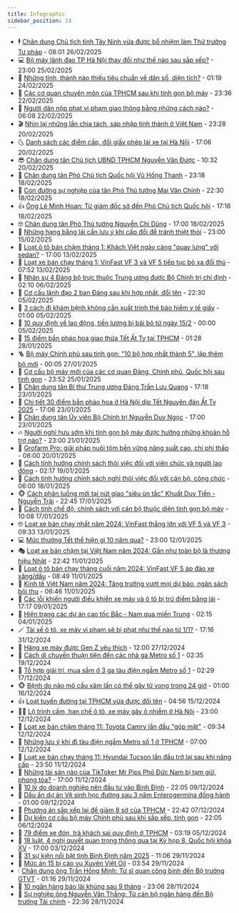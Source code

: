 ```yaml
---
title: Infographic
sidebar_position: 13
---
```


<!-- dantri-infographic:START -->
- 🕴 [Chân dung Chủ tịch tỉnh Tây Ninh vừa được bổ nhiệm làm Thứ trưởng Tư pháp](https://dantri.com.vn/xa-hoi/chan-dung-chu-tich-tinh-tay-ninh-vua-duoc-bo-nhiem-lam-thu-truong-tu-phap-20250226145540654.htm) - 08:01 26/02/2025
- 💻 [Bộ máy lãnh đạo TP Hà Nội thay đổi như thế nào sau sắp xếp?](https://dantri.com.vn/xa-hoi/bo-may-lanh-dao-tp-ha-noi-thay-doi-nhu-the-nao-sau-sap-xep-20250225184433352.htm) - 23:00 25/02/2025
- 🗽 [Những tỉnh, thành nào thiếu tiêu chuẩn về dân số, diện tích?](https://dantri.com.vn/xa-hoi/nhung-tinh-thanh-nao-thieu-tieu-chuan-ve-dan-so-dien-tich-20250224081235301.htm) - 01:19 24/02/2025
- 👺 [Các cơ quan chuyên môn của TPHCM sau khi tinh gọn bộ máy](https://dantri.com.vn/xa-hoi/cac-co-quan-chuyen-mon-cua-tphcm-sau-khi-tinh-gon-bo-may-20250221172334889.htm) - 23:36 22/02/2025
- 🤠 [Người dân nộp phạt vi phạm giao thông bằng những cách nào?](https://dantri.com.vn/xa-hoi/nguoi-dan-nop-phat-vi-pham-giao-thong-bang-nhung-cach-nao-20250222115548414.htm) - 06:08 22/02/2025
- 🎬 [Nhìn lại những lần chia tách, sáp nhập tỉnh thành ở Việt Nam](https://dantri.com.vn/xa-hoi/nhin-lai-nhung-lan-chia-tach-sap-nhap-tinh-thanh-o-viet-nam-20250220220745774.htm) - 23:28 20/02/2025
- 🌜 [Danh sách các điểm cấp, đổi giấy phép lái xe tại Hà Nội](https://dantri.com.vn/xa-hoi/danh-sach-cac-diem-cap-doi-giay-phep-lai-xe-tai-ha-noi-20250220203906652.htm) - 17:06 20/02/2025
- 😎 [Chân dung tân Chủ tịch UBND TPHCM Nguyễn Văn Được](https://dantri.com.vn/xa-hoi/chan-dung-tan-chu-tich-ubnd-tphcm-nguyen-van-duoc-20250219114637240.htm) - 10:32 20/02/2025
- 💪 [Chân dung tân Phó Chủ tịch Quốc hội Vũ Hồng Thanh](https://dantri.com.vn/xa-hoi/chan-dung-tan-pho-chu-tich-quoc-hoi-vu-hong-thanh-20250218181502738.htm) - 23:18 18/02/2025
- 💫 [Con đường sự nghiệp của tân Phó Thủ tướng Mai Văn Chính](https://dantri.com.vn/xa-hoi/con-duong-su-nghiep-cua-tan-pho-thu-tuong-mai-van-chinh-20250218174954962.htm) - 22:30 18/02/2025
- 👍 [Ông Lê Minh Hoan: Từ giám đốc sở đến Phó Chủ tịch Quốc hội](https://dantri.com.vn/xa-hoi/ong-le-minh-hoan-tu-giam-doc-so-den-pho-chu-tich-quoc-hoi-20250218180259524.htm) - 17:16 18/02/2025
- 🤓 [Chân dung tân Phó Thủ tướng Nguyễn Chí Dũng](https://dantri.com.vn/xa-hoi/chan-dung-tan-pho-thu-tuong-nguyen-chi-dung-20250218173945273.htm) - 17:00 18/02/2025
- 💼 [Những hạng bằng lái cần lưu ý khi cấp đổi để tránh thiệt thòi](https://dantri.com.vn/xa-hoi/nhung-hang-bang-lai-can-luu-y-khi-cap-doi-de-tranh-thiet-thoi-20250215080232024.htm) - 23:00 15/02/2025
- 🤗 [Loạt ô tô bán chậm tháng 1: Khách Việt ngày càng &quot;quay lưng&quot; với sedan?](https://dantri.com.vn/o-to-xe-may/loat-o-to-ban-cham-thang-1-khach-viet-ngay-cang-quay-lung-voi-sedan-20250213142829629.htm) - 17:00 13/02/2025
- 🦒 [Loạt xe bán chạy tháng 1: VinFast VF 3 và VF 5 tiếp tục bỏ xa đối thủ](https://dantri.com.vn/o-to-xe-may/loat-xe-ban-chay-thang-1-vinfast-vf-3-va-vf-5-tiep-tuc-bo-xa-doi-thu-20250213115648187.htm) - 07:52 13/02/2025
- 🦄 [Nhân sự 4 Đảng bộ trực thuộc Trung ương được Bộ Chính trị chỉ định](https://dantri.com.vn/xa-hoi/nhan-su-4-dang-bo-truc-thuoc-trung-uong-duoc-bo-chinh-tri-chi-dinh-20250205221430198.htm) - 02:10 06/02/2025
- 🦣 [Cơ cấu lãnh đạo 2 ban Đảng sau khi hợp nhất, đổi tên](https://dantri.com.vn/xa-hoi/co-cau-lanh-dao-2-ban-dang-sau-khi-hop-nhat-doi-ten-20250205215739290.htm) - 22:30 05/02/2025
- 🤭 [3 cách đi khám bệnh không cần xuất trình thẻ bảo hiểm y tế giấy](https://dantri.com.vn/lao-dong-viec-lam/3-cach-di-kham-benh-khong-can-xuat-trinh-the-bao-hiem-y-te-giay-20250202120808400.htm) - 01:00 05/02/2025
- 🦏 [10 quy định về lao động, tiền lương bị bãi bỏ từ ngày 15/2](https://dantri.com.vn/lao-dong-viec-lam/10-quy-dinh-ve-lao-dong-tien-luong-bi-bai-bo-tu-ngay-152-20250203100834481.htm) - 00:00 05/02/2025
- 🗽 [15 điểm bắn pháo hoa giao thừa Tết Ất Tỵ tại TPHCM](https://dantri.com.vn/xa-hoi/15-diem-ban-phao-hoa-giao-thua-tet-at-ty-tai-tphcm-20250122114923527.htm) - 01:28 28/01/2025
- 🪜 [Bộ máy Chính phủ sau tinh gọn: &quot;10 bộ hợp nhất thành 5&quot;, lập thêm bộ mới](https://dantri.com.vn/xa-hoi/bo-may-chinh-phu-sau-tinh-gon-10-bo-hop-nhat-thanh-5-lap-them-bo-moi-20250126160714687.htm) - 00:05 27/01/2025
- 💼 [Cơ cấu bộ máy mới của các cơ quan Đảng, Chính phủ, Quốc hội sau tinh gọn](https://dantri.com.vn/xa-hoi/co-cau-bo-may-moi-cua-cac-co-quan-dang-chinh-phu-quoc-hoi-sau-tinh-gon-20250125192445386.htm) - 23:52 25/01/2025
- 💪 [Chân dung tân Bí thư Trung ương Đảng Trần Lưu Quang](https://dantri.com.vn/xa-hoi/chan-dung-tan-bi-thu-trung-uong-dang-tran-luu-quang-20250123103626669.htm) - 17:18 23/01/2025
- 🐘 [Chi tiết 30 điểm bắn pháo hoa ở Hà Nội dịp Tết Nguyên đán Ất Tỵ 2025](https://dantri.com.vn/xa-hoi/chi-tiet-30-diem-ban-phao-hoa-o-ha-noi-dip-tet-nguyen-dan-at-ty-2025-20250123223710855.htm) - 17:06 23/01/2025
- 💃 [Chân dung tân Ủy viên Bộ Chính trị Nguyễn Duy Ngọc](https://dantri.com.vn/xa-hoi/chan-dung-tan-uy-vien-bo-chinh-tri-nguyen-duy-ngoc-20250123104442241.htm) - 17:00 23/01/2025
- 🔥 [Người nghỉ hưu sớm khi tinh gọn bộ máy được hưởng những khoản hỗ trợ nào?](https://dantri.com.vn/lao-dong-viec-lam/nguoi-nghi-huu-som-khi-tinh-gon-bo-may-duoc-huong-nhung-khoan-ho-tro-nao-20250120112201994.htm) - 23:00 21/01/2025
- 🌁 [Grofarm Pro: giải pháp nuôi tôm bền vững năng suất cao, chi phí thấp](https://dantri.com.vn/khoa-hoc/grofarm-pro-giai-phap-nuoi-tom-ben-vung-nang-suat-cao-chi-phi-thap-20250120120632445.htm) - 08:00 20/01/2025
- 🧐 [Cách tính hưởng chính sách thôi việc đối với viên chức và người lao động](https://dantri.com.vn/lao-dong-viec-lam/cach-tinh-huong-chinh-sach-thoi-viec-doi-voi-vien-chuc-va-nguoi-lao-dong-20250118114258203.htm) - 02:17 19/01/2025
- 🧐 [Cách tính hưởng chính sách nghỉ thôi việc đối với cán bộ, công chức](https://dantri.com.vn/lao-dong-viec-lam/cach-tinh-huong-chinh-sach-nghi-thoi-viec-doi-voi-can-bo-cong-chuc-20250118062141167.htm) - 06:00 18/01/2025
- 🐵 [Cách phân luồng mới tại nút giao &quot;siêu ùn tắc&quot; Khuất Duy Tiến - Nguyễn Trãi](https://dantri.com.vn/xa-hoi/cach-phan-luong-moi-tai-nut-giao-sieu-un-tac-khuat-duy-tien-nguyen-trai-20250117204453116.htm) - 22:45 17/01/2025
- 🫶 [Cách tính chế độ, chính sách với cán bộ thuộc diện tinh gọn bộ máy](https://dantri.com.vn/xa-hoi/cach-tinh-che-do-chinh-sach-voi-can-bo-thuoc-dien-tinh-gon-bo-may-20250117165742230.htm) - 10:08 17/01/2025
- 🤓 [Loạt xe bán chạy nhất năm 2024: VinFast thắng lớn với VF 5 và VF 3](https://dantri.com.vn/o-to-xe-may/loat-xe-ban-chay-nhat-nam-2024-vinfast-thang-lon-voi-vf-5-va-vf-3-20250112011819858.htm) - 09:33 13/01/2025
- 💻 [Mức thưởng Tết thể hiện gì 10 năm qua?](https://dantri.com.vn/lao-dong-viec-lam/muc-thuong-tet-the-hien-gi-10-nam-qua-20250112183422187.htm) - 23:00 12/01/2025
- 🎭 [Loạt xe bán chậm tại Việt Nam năm 2024: Gần như toàn bộ là thương hiệu Nhật](https://dantri.com.vn/o-to-xe-may/loat-xe-ban-cham-tai-viet-nam-nam-2024-gan-nhu-toan-bo-la-thuong-hieu-nhat-20250111114518542.htm) - 22:42 11/01/2025
- 🥰 [Loạt ô tô bán chạy tháng cuối năm 2024: VinFast VF 5 áp đảo xe xăng/dầu](https://dantri.com.vn/o-to-xe-may/loat-o-to-ban-chay-thang-cuoi-nam-2024-vinfast-vf-5-ap-dao-xe-xangdau-20250111122305045.htm) - 08:49 11/01/2025
- 🐲 [Kinh tế Việt Nam năm 2024: Tăng trưởng vượt mọi dự báo, ngân sách bội thu](https://dantri.com.vn/kinh-doanh/kinh-te-viet-nam-nam-2024-tang-truong-vuot-moi-du-bao-ngan-sach-boi-thu-20250111122555714.htm) - 06:46 11/01/2025
- 🧰 [Các lỗi khiến người điều khiển xe máy và ô tô bị trừ điểm bằng lái](https://dantri.com.vn/o-to-xe-may/cac-loi-khien-nguoi-dieu-khien-xe-may-va-o-to-bi-tru-diem-bang-lai-20250109162802966.htm) - 17:17 09/01/2025
- 🤩 [Hiện trạng các dự án cao tốc Bắc - Nam qua miền Trung](https://dantri.com.vn/xa-hoi/hien-trang-cac-du-an-cao-toc-bac-nam-qua-mien-trung-20250103221516537.htm) - 02:15 04/01/2025
- 🪄 [Tài xế ô tô, xe máy vi phạm sẽ bị phạt như thế nào từ 1/1?](https://dantri.com.vn/xa-hoi/tai-xe-o-to-xe-may-vi-pham-se-bi-phat-nhu-the-nao-tu-11-20241231181630765.htm) - 17:16 31/12/2024
- 🎃 [Hãng xe máy được Gen Z yêu thích](https://dantri.com.vn/doi-song/hang-xe-may-duoc-gen-z-yeu-thich-20241227174358752.htm) - 12:00 27/12/2024
- 🎃 [Cách di chuyển thuận tiện đến các nhà ga Metro số 1](https://dantri.com.vn/xa-hoi/cach-di-chuyen-thuan-tien-den-cac-nha-ga-metro-so-1-20241209163219160.htm) - 02:35 19/12/2024
- 🧰 [Tổ hợp giải trí, mua sắm ở 3 ga tàu điện ngầm Metro số 1](https://dantri.com.vn/xa-hoi/to-hop-giai-tri-mua-sam-o-3-ga-tau-dien-ngam-metro-so-1-20241213190535807.htm) - 02:29 17/12/2024
- 🐵 [Bệnh do não mô cầu xâm lấn có thể gây tử vong trong 24 giờ](https://dantri.com.vn/suc-khoe/benh-do-nao-mo-cau-xam-lan-co-the-gay-tu-vong-trong-24-gio-20241215195042509.htm) - 01:00 16/12/2024
- 👍 [Loạt tuyến đường tại TPHCM vừa được đổi tên](https://dantri.com.vn/xa-hoi/loat-tuyen-duong-tai-tphcm-vua-duoc-doi-ten-20241214091918708.htm) - 04:56 15/12/2024
- 👨‍🏫 [Lộ trình cấm, hạn chế ô tô, xe máy gây ô nhiễm ở Hà Nội](https://dantri.com.vn/xa-hoi/lo-trinh-cam-han-che-o-to-xe-may-gay-o-nhiem-o-ha-noi-20241212205709501.htm) - 23:00 12/12/2024
- 🦄 [Loạt xe bán chậm tháng 11: Toyota Camry lần đầu &quot;góp mặt&quot;](https://dantri.com.vn/o-to-xe-may/loat-xe-ban-cham-thang-11-toyota-camry-lan-dau-gop-mat-20241212024218476.htm) - 09:34 12/12/2024
- 💯 [Những lưu ý khi đi tàu điện ngầm Metro số 1 ở TPHCM](https://dantri.com.vn/xa-hoi/nhung-luu-y-khi-di-tau-dien-ngam-metro-so-1-o-tphcm-20241208105744212.htm) - 07:00 12/12/2024
- 🧐 [Loạt xe bán chạy tháng 11: Hyundai Tucson lần đầu trở lại sau khi nâng cấp](https://dantri.com.vn/o-to-xe-may/loat-xe-ban-chay-thang-11-hyundai-tucson-lan-dau-tro-lai-sau-khi-nang-cap-20241211154654903.htm) - 23:50 11/12/2024
- 🎉 [Những tài sản nào của TikToker Mr Pips Phó Đức Nam bị tạm giữ, phong tỏa?](https://dantri.com.vn/phap-luat/nhung-tai-san-nao-cua-tiktoker-mr-pips-pho-duc-nam-bi-tam-giu-phong-toa-20241211182951030.htm) - 17:00 11/12/2024
- 🤗 [10 lý do doanh nghiệp nên đầu tư vào Bình Định](https://dantri.com.vn/kinh-doanh/10-ly-do-doanh-nghiep-nen-dau-tu-vao-binh-dinh-20241205084749196.htm) - 22:05 09/12/2024
- 🦒 [Dấu ấn dự án Vệ sinh học đường sau 3 năm Enterogermina đồng hành](https://dantri.com.vn/suc-khoe/dau-an-du-an-ve-sinh-hoc-duong-sau-3-nam-enterogermina-dong-hanh-20241207182318022.htm) - 01:00 09/12/2024
- 🚀 [Phương án sắp xếp lại để giảm 8 sở của TPHCM](https://dantri.com.vn/xa-hoi/phuong-an-sap-xep-lai-de-giam-8-so-cua-tphcm-20241206170355860.htm) - 22:42 07/12/2024
- 🎃 [Dự kiến cơ cấu bộ máy Chính phủ sau khi sắp xếp, tinh gọn](https://dantri.com.vn/xa-hoi/du-kien-co-cau-bo-may-chinh-phu-sau-khi-sap-xep-tinh-gon-20241206173152703.htm) - 22:05 06/12/2024
- 🦩 [79 điểm xe đón, trả khách sai quy định ở TPHCM](https://dantri.com.vn/xa-hoi/79-diem-xe-don-tra-khach-sai-quy-dinh-o-tphcm-20241204122448201.htm) - 03:19 05/12/2024
- 🥷 [18 luật, 4 nghị quyết quan trọng thông qua tại Kỳ họp 8, Quốc hội khóa XV](https://dantri.com.vn/xa-hoi/18-luat-4-nghi-quyet-quan-trong-thong-qua-tai-ky-hop-8-quoc-hoi-khoa-xv-20241203221229490.htm) - 17:00 03/12/2024
- 🐲 [31 sự kiện nổi bật tỉnh Bình Định năm 2025](https://dantri.com.vn/du-lich/31-su-kien-noi-bat-tinh-binh-dinh-nam-2025-20241128163824129.htm) - 11:06 29/11/2024
- 🐎 [Mức án 15 bị cáo vụ Xuyên Việt Oil](https://dantri.com.vn/phap-luat/muc-an-15-bi-cao-vu-xuyen-viet-oil-20241128105602751.htm) - 03:54 29/11/2024
- 🕯 [Chân dung ông Trần Hồng Minh: Từ sĩ quan công binh đến Bộ trưởng GTVT](https://dantri.com.vn/xa-hoi/chan-dung-ong-tran-hong-minh-tu-si-quan-cong-binh-den-bo-truong-gtvt-20241127204019811.htm) - 01:16 29/11/2024
- 👹 [10 ngân hàng báo lãi khủng sau 9 tháng](https://dantri.com.vn/kinh-doanh/10-ngan-hang-bao-lai-khung-sau-9-thang-20241128164705854.htm) - 23:06 28/11/2024
- 🤗 [Sự nghiệp ông Nguyễn Văn Thắng: Từ cán bộ ngân hàng đến Bộ trưởng Tài chính](https://dantri.com.vn/xa-hoi/su-nghiep-ong-nguyen-van-thang-tu-can-bo-ngan-hang-den-bo-truong-tai-chinh-20241127202711289.htm) - 22:36 28/11/2024<!-- dantri-infographic:END -->
